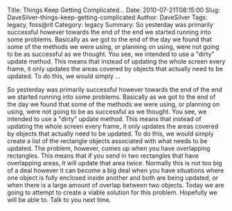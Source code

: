 Title: Things Keep Getting Complicated...
Date: 2010-07-21T08:15:00
Slug: DaveSilver-things-keep-getting-complicated
Author: DaveSilver
Tags: legacy, foss@rit
Category: legacy
Summary: So yesterday was primarily successful however towards the end of the end we started running into some problems. Basically as we got to the end of the day we found that some of the methods we were using, or planning on using, were not going to be as successful as we thought. You see, we intended to use a "dirty" update method. This means that instead of updating the whole screen every frame, it only updates the areas covered by objects that actually need to be updated. To do this, we would simply ... 

So yesterday was primarily successful however towards the end of the end we
started running into some problems. Basically as we got to the end of the day
we found that some of the methods we were using, or planning on using, were
not going to be as successful as we thought. You see, we intended to use a
"dirty" update method. This means that instead of updating the whole screen
every frame, it only updates the areas covered by objects that actually need
to be updated. To do this, we would simply create a list of the rectangle
objects associated with what needs to be updated. The problem, however, comes
up when you have overlapping rectangles. This means that if you send in two
rectangles that have overlapping areas, it will update that area twice.
Normally this is not too big of a deal however it can become a big deal when
you have situations where one object is fully enclosed inside another and both
are being updated, or when there is a large amount of overlap between two
objects. Today we are going to attempt to create a viable solution for this
problem. Hopefully we will be able to. Talk to you next time.

